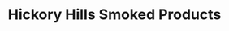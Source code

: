 ---
title: "Hickory Hills Smoked Products"
url: /van-wyck/hickory-hills-smoked-products/
shop: Metzgerei
---